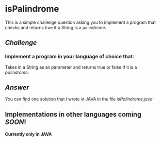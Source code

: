 # isPalindrome
This is a simple challenge question asking you to implement a program that checks and returns true if a String is a palindrome.

## ***Challenge***  
### Implement a program in your language of choice that: 

Takes in a String as an parameter and returns true or false if it is a *palindrome*.

## ***Answer***  
You can find one solution that I wrote in JAVA in the file *isPalindrome.java*

## Implementations in other languages coming *SOON*!  
#### Currently only in JAVA
